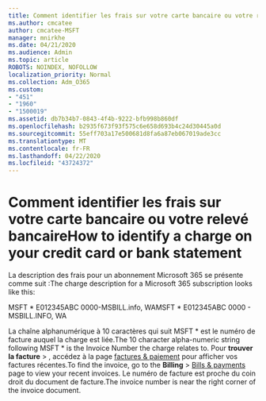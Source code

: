 ```yaml
---
title: Comment identifier les frais sur votre carte bancaire ou votre relevé bancaire
ms.author: cmcatee
author: cmcatee-MSFT
manager: mnirkhe
ms.date: 04/21/2020
ms.audience: Admin
ms.topic: article
ROBOTS: NOINDEX, NOFOLLOW
localization_priority: Normal
ms.collection: Adm_O365
ms.custom:
- "451"
- "1960"
- "1500019"
ms.assetid: db7b34b7-0843-4f4b-9222-bfb998b860df
ms.openlocfilehash: b2935f673f93f575c6e658d693b4c24d30445a0d
ms.sourcegitcommit: 55eff703a17e500681d8fa6a87eb067019ade3cc
ms.translationtype: MT
ms.contentlocale: fr-FR
ms.lasthandoff: 04/22/2020
ms.locfileid: "43724372"
---
```

# <a name="how-to-identify-a-charge-on-your-credit-card-or-bank-statement"></a><span data-ttu-id="6352c-102">Comment identifier les frais sur votre carte bancaire ou votre relevé bancaire</span><span class="sxs-lookup"><span data-stu-id="6352c-102">How to identify a charge on your credit card or bank statement</span></span>

<span data-ttu-id="6352c-103">La description des frais pour un abonnement Microsoft 365 se présente comme suit :</span><span class="sxs-lookup"><span data-stu-id="6352c-103">The charge description for a Microsoft 365 subscription looks like this:</span></span>
  
<span data-ttu-id="6352c-104">MSFT \* E012345ABC 0000-MSBILL.info, WA</span><span class="sxs-lookup"><span data-stu-id="6352c-104">MSFT \* E012345ABC 0000 - MSBILL.INFO, WA</span></span>
  
<span data-ttu-id="6352c-105">La chaîne alphanumérique à 10 caractères qui suit MSFT \* est le numéro de facture auquel la charge est liée.</span><span class="sxs-lookup"><span data-stu-id="6352c-105">The 10 character alpha-numeric string following MSFT \* is the Invoice Number the charge relates to.</span></span> <span data-ttu-id="6352c-106">Pour **trouver la facture** \> , accédez à la page [factures & paiement](https://go.microsoft.com/fwlink/p/?linkid=848039) pour afficher vos factures récentes.</span><span class="sxs-lookup"><span data-stu-id="6352c-106">To find the invoice, go to the **Billing** \> [Bills & payments](https://go.microsoft.com/fwlink/p/?linkid=848039) page to view your recent invoices.</span></span> <span data-ttu-id="6352c-107">Le numéro de facture est proche du coin droit du document de facture.</span><span class="sxs-lookup"><span data-stu-id="6352c-107">The invoice number is near the right corner of the invoice document.</span></span>